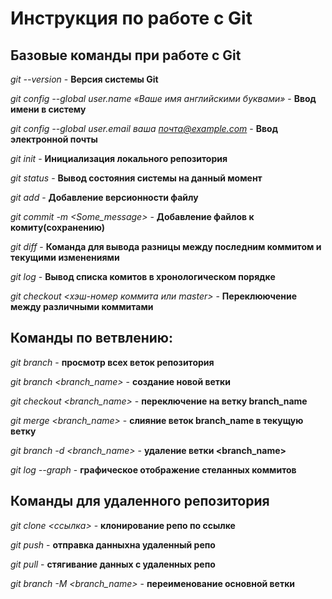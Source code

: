 # Инструкция по работе с Git

## Базовые команды при работе с Git

*git --version*  - **Версия системы Git**

*git config --global user.name «Ваше имя английскими буквами»* - **Ввод имени в систему**

*git config --global user.email ваша почта@example.com* - **Ввод электронной почты**

*git init* - **Инициализация локального репозитория**

*git status* - **Вывод состояния системы на данный момент**

*git add* - **Добавление версионности файлу**

*git commit -m <Some_message>* - **Добавление файлов к комиту(сохранению)**

*git diff* - **Команда для вывода разницы между последним коммитом и текущими изменениями**

*git log* - **Вывод списка комитов в хронологическом порядке**

*git checkout <хэш-номер коммита или master>* - **Переклюючение между различными коммитами**

## Команды по ветвлению:

*git branch* - **просмотр всех веток репозитория**

*git branch <branch_name>* - **создание новой ветки**

*git checkout <branch_name>* - **переключение на ветку branch_name**

*git merge <branch_name>* - **слияние веток branch_name в текущую ветку**

*git branch -d <branch_name>* - **удаление ветки <branch_name>**

*git log --graph* - **графическое отображение стеланных коммитов**

## Команды для удаленного репозитория
*git clone <ссылка>* - **клонирование репо по ссылке**

*git push* - **отправка данныхна удаленный репо**

*git pull* - **стягивание данных с удаленных репо**

*git branch -M <branch_name>* - **переименование основной ветки** 